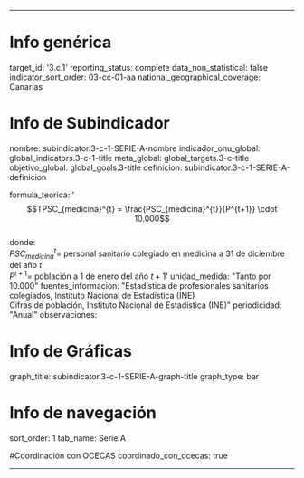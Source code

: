 ---

# Info genérica
target_id: '3.c.1'
reporting_status: complete
data_non_statistical: false
indicator_sort_order: 03-cc-01-aa
national_geographical_coverage: Canarias

# Info de Subindicador
nombre: subindicator.3-c-1-SERIE-A-nombre
indicador_onu_global: global_indicators.3-c-1-title
meta_global: global_targets.3-c-title
objetivo_global: global_goals.3-title
definicion: subindicator.3-c-1-SERIE-A-definicion

formula_teorica: '$$TPSC_{medicina}^{t} = \frac{PSC_{medicina}^{t}}{P^{t+1}} \cdot 10.000$$ <br>
donde: <br>
$PSC_{medicina}^{t} =$ personal sanitario colegiado en medicina a 31 de diciembre del año $t$ <br>
$P^{t+1} =$ población a 1 de enero del año $t+1$'
unidad_medida: "Tanto por 10.000"
fuentes_informacion: "Estadística de profesionales sanitarios colegiados, Instituto Nacional de Estadística (INE)<br>
Cifras de población, Instituto Nacional de Estadística (INE)"
periodicidad: "Anual"
observaciones:

# Info de Gráficas
graph_title: subindicator.3-c-1-SERIE-A-graph-title
graph_type: bar

# Info de navegación
sort_order: 1
tab_name: Serie A

#Coordinación con OCECAS
coordinado_con_ocecas: true

---